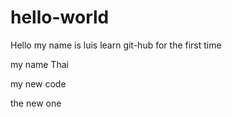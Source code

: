 # hello-world

Hello my name is luis
learn git-hub for the first time

my name Thai



my new code

the new one
